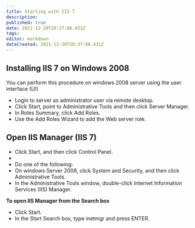 ```yaml
---
title: Starting with IIS 7
description: 
published: true
date: 2021-12-20T20:37:08.431Z
tags: 
editor: markdown
dateCreated: 2021-12-20T20:37:08.431Z
---
```


## Installing IIS 7 on Windows 2008

You can perform this procedure on windows 2008 server using the user interface (UI) 

- Login to server as administrator user via remote desktop.
- Click Start, point to Administrative Tools and then click Server Manager.
- In Roles Summary, click Add Roles.
- Use the Add Roles Wizard to add the Web server role.


## Open IIS Manager (IIS 7)

- Click Start, and then click Control Panel.
- 
- Do one of the following:
- On windows Server 2008, click System and Security, and then click Administrative Tools.
- In the Administrative Tools window, double-click Internet Information Services (IIS) Manager.

**To open IIS Manager from the Search box**

- Click Start.
- In the Start Search box, type inetmgr and press ENTER.